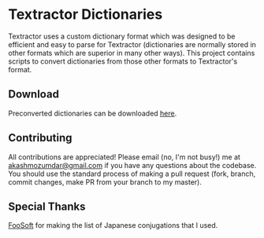 # Textractor Dictionaries

Textractor uses a custom dictionary format which was designed to be efficient and easy to parse for Textractor
(dictionaries are normally stored in other formats which are superior in many other ways).
This project contains scripts to convert dictionaries from those other formats to Textractor's format.

## Download
Preconverted dictionaries can be downloaded [here](https://github.com/Artikash/Textractor-Dictionaries/releases).

## Contributing
All contributions are appreciated! Please email (no, I'm not busy!) me at akashmozumdar@gmail.com if you have any questions about the codebase.<br>
You should use the standard process of making a pull request (fork, branch, commit changes, make PR from your branch to my master).

## Special Thanks
[FooSoft](https://github.com/FooSoft) for making the list of Japanese conjugations that I used.
